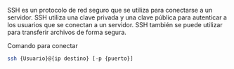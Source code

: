 SSH es un protocolo de red seguro que se utiliza para conectarse a un servidor. SSH utiliza una clave privada y una clave pública para autenticar a los usuarios que se conectan a un servidor. SSH también se puede utilizar para transferir archivos de forma segura.

Comando para conectar
```sh fold:"comando para conectar por SSH a un servidor"
ssh {Usuario}@{ip destino} [-p {puerto}]
```
